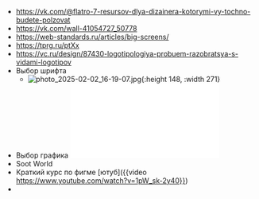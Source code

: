 - https://vk.com/@flatro-7-resursov-dlya-dizainera-kotorymi-vy-tochno-budete-polzovat
- https://vk.com/wall-41054727_50778
- https://web-standards.ru/articles/big-screens/
- https://tprg.ru/ptXx
- https://vc.ru/design/87430-logotipologiya-probuem-razobratsya-s-vidami-logotipov
- Выбор шрифта
	- ![photo_2025-02-02_16-19-07.jpg](../assets/photo_2025-02-02_16-19-07_1738502351606_0.jpg){:height 148, :width 271}
- Выбор графика ![How to choose vis.pdf](../assets/How_to_choose_vis_1738502388333_0.pdf)
- Soot World
- Краткий курс по фигме [ютуб]({{video https://www.youtube.com/watch?v=1pW_sk-2y40}})
-